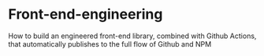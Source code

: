 # Front-end-engineering
How to build an engineered front-end library, combined with Github Actions, that automatically publishes to the full flow of Github and NPM
